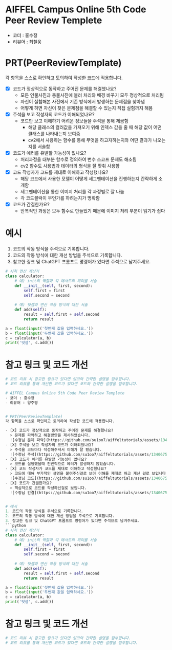 # AIFFEL Campus Online 5th Code Peer Review Templete
- 코더 : 홍수정
- 리뷰어 : 최철웅


# PRT(PeerReviewTemplate) 
각 항목을 스스로 확인하고 토의하여 작성한 코드에 적용합니다.

- [X] 코드가 정상적으로 동작하고 주어진 문제를 해결했나요?
  - 모든 인물사진과 동물사진에 블러 처리와 배경 바꾸기 모두 정상적으로 처리됨
  - 자신이 실험해본 사진에서 기존 방식에서 발생하는 문제점을 찾아냄
  - 어떻게 하면 자신이 찾은 문제점을 해결할 수 있는지 직접 실험까지 해봄
- [x] 주석을 보고 작성자의 코드가 이해되었나요?
  - 코드만 보고 이해하기 어려운 정보들을 주석을 통해 제곰함
    - 해당 클래스의 컬러값을 가져오기 위해 인덱스 값을 줄 때 해당 값이 어떤 클래스를 나타내는지 보여줌
    - cv2에서 사용하는 함수를 통해 무엇을 하고자하는지와 어떤 결과가 나오는지를 서술함
- [x] 코드가 에러를 유발할 가능성이 없나요?
  - 처리과정을 대부분 함수로 정의하여 변수 스코프 문제도 해소됨
  - cv2 함수도 사용법과 데이터의 형식을 잘 맞춰 사용함
- [x] 코드 작성자가 코드를 제대로 이해하고 작성했나요?
  - 해당 코드에서 사용한 모델이 어떻게 세그멘테이션을 진행하는지 간략하게 소개함
  - 세그멘테이션을 통한 이미지 처리를 각 과정별로 잘 나눔
  - 각 코드블럭이 무언가를 하려는지가 명확함
- [x] 코드가 간결한가요?
  - 반복적인 과정은 모두 함수로 만들었기 때문에 이미지 처리 부분이 읽기가 쉽다

# 예시
1. 코드의 작동 방식을 주석으로 기록합니다.
2. 코드의 작동 방식에 대한 개선 방법을 주석으로 기록합니다.
3. 참고한 링크 및 ChatGPT 프롬프트 명령어가 있다면 주석으로 남겨주세요.
```python
# 사칙 연산 계산기
class calculator:
    # 예) init의 역할과 각 매서드의 의미를 서술
    def __init__(self, first, second):
        self.first = first
        self.second = second
    
    # 예) 덧셈과 연산 작동 방식에 대한 서술
    def add(self):
        result = self.first + self.second
        return result

a = float(input('첫번째 값을 입력하세요.')) 
b = float(input('두번째 값을 입력하세요.')) 
c = calculator(a, b)
print('덧셈', c.add()) 
```

# 참고 링크 및 코드 개선
```python
# 코드 리뷰 시 참고한 링크가 있다면 링크와 간략한 설명을 첨부합니다.
# 코드 리뷰를 통해 개선한 코드가 있다면 코드와 간략한 설명을 첨부합니다.

# AIFFEL Campus Online 5th Code Peer Review Templete
- 코더 : 홍수정
- 리뷰어 : 양주영


# PRT(PeerReviewTemplate) 
각 항목을 스스로 확인하고 토의하여 작성한 코드에 적용합니다.

- [X] 코드가 정상적으로 동작하고 주어진 문제를 해결했나요?
  > 문제를 파악하고 해결방안을 제시하였습니다. 
  ![수정님 문제 파악](https://github.com/su1oo7/aiffeltutorials/assets/134067511/afde1efd-1ea6-4cdf-b4df-c5c6706b2ca3)
- [X] 주석을 보고 작성자의 코드가 이해되었나요?
  > 주석을 코드마다 작성해주셔서 이해가 잘 됐습니다. 
  ![수정님 주석](https://github.com/su1oo7/aiffeltutorials/assets/134067511/839f9fe6-9f88-4bab-95d7-2b0521cf9011)
- [X] 코드가 에러를 유발할 가능성이 없나요?
  > 코드를 실행했을때 전반적으로 에러가 발생하지 않았습니다. 
- [X] 코드 작성자가 코드를 제대로 이해하고 작성했나요?
  > 코드에 대해 부가적인 설명을 붙여주신걸로 보아 이해를 제대로 하고 계신 걸로 보입니다. 
  ![수정님 코드](https://github.com/su1oo7/aiffeltutorials/assets/134067511/1495edff-4be7-4d90-8c7b-ef29327f2388)
- [X] 코드가 간결한가요?
  > 핵심적으로 코드를 작성하신걸로 보입니다. 
  ![수정님 간결](https://github.com/su1oo7/aiffeltutorials/assets/134067511/e0777fd7-aa5c-449d-a470-822115ab87c6)


# 예시
1. 코드의 작동 방식을 주석으로 기록합니다.
2. 코드의 작동 방식에 대한 개선 방법을 주석으로 기록합니다.
3. 참고한 링크 및 ChatGPT 프롬프트 명령어가 있다면 주석으로 남겨주세요.
```python
# 사칙 연산 계산기
class calculator:
    # 예) init의 역할과 각 매서드의 의미를 서술
    def __init__(self, first, second):
        self.first = first
        self.second = second
    
    # 예) 덧셈과 연산 작동 방식에 대한 서술
    def add(self):
        result = self.first + self.second
        return result

a = float(input('첫번째 값을 입력하세요.')) 
b = float(input('두번째 값을 입력하세요.')) 
c = calculator(a, b)
print('덧셈', c.add()) 
```

# 참고 링크 및 코드 개선
```python
# 코드 리뷰 시 참고한 링크가 있다면 링크와 간략한 설명을 첨부합니다.
# 코드 리뷰를 통해 개선한 코드가 있다면 코드와 간략한 설명을 첨부합니다.

